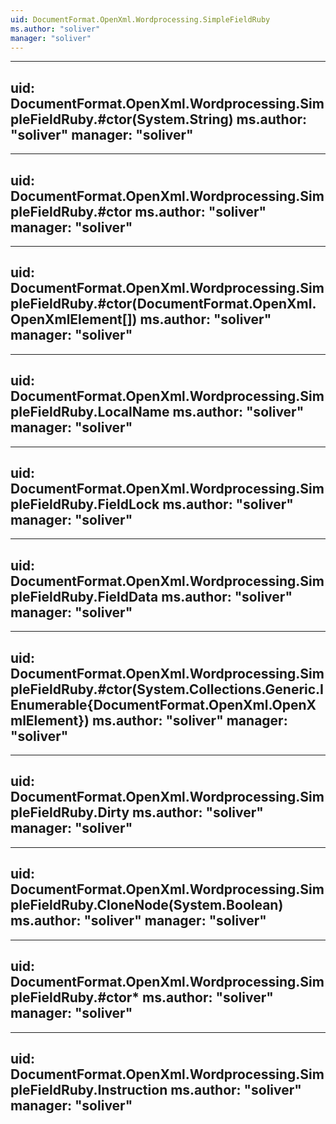 ```yaml
---
uid: DocumentFormat.OpenXml.Wordprocessing.SimpleFieldRuby
ms.author: "soliver"
manager: "soliver"
---
```


---
uid: DocumentFormat.OpenXml.Wordprocessing.SimpleFieldRuby.#ctor(System.String)
ms.author: "soliver"
manager: "soliver"
---

---
uid: DocumentFormat.OpenXml.Wordprocessing.SimpleFieldRuby.#ctor
ms.author: "soliver"
manager: "soliver"
---

---
uid: DocumentFormat.OpenXml.Wordprocessing.SimpleFieldRuby.#ctor(DocumentFormat.OpenXml.OpenXmlElement[])
ms.author: "soliver"
manager: "soliver"
---

---
uid: DocumentFormat.OpenXml.Wordprocessing.SimpleFieldRuby.LocalName
ms.author: "soliver"
manager: "soliver"
---

---
uid: DocumentFormat.OpenXml.Wordprocessing.SimpleFieldRuby.FieldLock
ms.author: "soliver"
manager: "soliver"
---

---
uid: DocumentFormat.OpenXml.Wordprocessing.SimpleFieldRuby.FieldData
ms.author: "soliver"
manager: "soliver"
---

---
uid: DocumentFormat.OpenXml.Wordprocessing.SimpleFieldRuby.#ctor(System.Collections.Generic.IEnumerable{DocumentFormat.OpenXml.OpenXmlElement})
ms.author: "soliver"
manager: "soliver"
---

---
uid: DocumentFormat.OpenXml.Wordprocessing.SimpleFieldRuby.Dirty
ms.author: "soliver"
manager: "soliver"
---

---
uid: DocumentFormat.OpenXml.Wordprocessing.SimpleFieldRuby.CloneNode(System.Boolean)
ms.author: "soliver"
manager: "soliver"
---

---
uid: DocumentFormat.OpenXml.Wordprocessing.SimpleFieldRuby.#ctor*
ms.author: "soliver"
manager: "soliver"
---

---
uid: DocumentFormat.OpenXml.Wordprocessing.SimpleFieldRuby.Instruction
ms.author: "soliver"
manager: "soliver"
---
